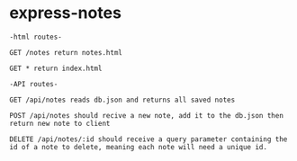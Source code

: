 # express-notes

    -html routes-

    GET /notes return notes.html

    GET * return index.html

    -API routes-

    GET /api/notes reads db.json and returns all saved notes

    POST /api/notes should recive a new note, add it to the db.json then return new note to client

    DELETE /api/notes/:id should receive a query parameter containing the id of a note to delete, meaning each note will need a unique id.
